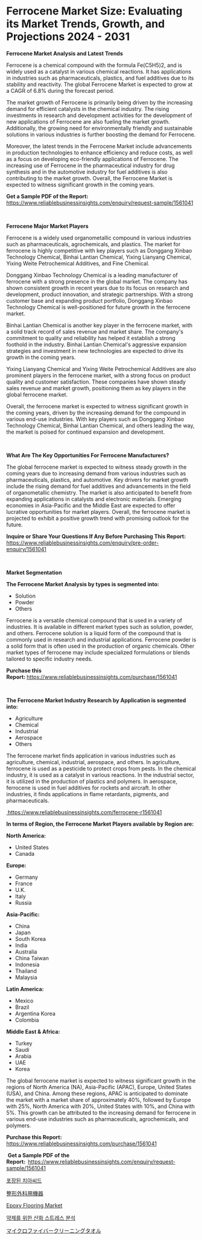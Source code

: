<p><h1>Ferrocene Market Size: Evaluating its Market Trends, Growth, and Projections 2024 - 2031</h1></p><p><strong>Ferrocene Market Analysis and Latest Trends</strong></p>
<p><p>Ferrocene is a chemical compound with the formula Fe(C5H5)2, and is widely used as a catalyst in various chemical reactions. It has applications in industries such as pharmaceuticals, plastics, and fuel additives due to its stability and reactivity. The global Ferrocene Market is expected to grow at a CAGR of 6.8% during the forecast period. </p><p>The market growth of Ferrocene is primarily being driven by the increasing demand for efficient catalysts in the chemical industry. The rising investments in research and development activities for the development of new applications of Ferrocene are also fueling the market growth. Additionally, the growing need for environmentally friendly and sustainable solutions in various industries is further boosting the demand for Ferrocene. </p><p>Moreover, the latest trends in the Ferrocene Market include advancements in production technologies to enhance efficiency and reduce costs, as well as a focus on developing eco-friendly applications of Ferrocene. The increasing use of Ferrocene in the pharmaceutical industry for drug synthesis and in the automotive industry for fuel additives is also contributing to the market growth. Overall, the Ferrocene Market is expected to witness significant growth in the coming years.</p></p>
<p><strong>Get a Sample PDF of the Report:&nbsp;</strong> <a href="https://www.reliablebusinessinsights.com/enquiry/request-sample/1561041">https://www.reliablebusinessinsights.com/enquiry/request-sample/1561041</a></p>
<p>&nbsp;</p>
<p><strong>Ferrocene Major Market Players</strong></p>
<p><p>Ferrocene is a widely used organometallic compound in various industries such as pharmaceuticals, agrochemicals, and plastics. The market for ferrocene is highly competitive with key players such as Donggang Xinbao Technology Chemical, Binhai Lantian Chemical, Yixing Lianyang Chemical, Yixing Weite Petrochemical Additives, and Fine Chemical.</p><p>Donggang Xinbao Technology Chemical is a leading manufacturer of ferrocene with a strong presence in the global market. The company has shown consistent growth in recent years due to its focus on research and development, product innovation, and strategic partnerships. With a strong customer base and expanding product portfolio, Donggang Xinbao Technology Chemical is well-positioned for future growth in the ferrocene market.</p><p>Binhai Lantian Chemical is another key player in the ferrocene market, with a solid track record of sales revenue and market share. The company's commitment to quality and reliability has helped it establish a strong foothold in the industry. Binhai Lantian Chemical's aggressive expansion strategies and investment in new technologies are expected to drive its growth in the coming years.</p><p>Yixing Lianyang Chemical and Yixing Weite Petrochemical Additives are also prominent players in the ferrocene market, with a strong focus on product quality and customer satisfaction. These companies have shown steady sales revenue and market growth, positioning them as key players in the global ferrocene market.</p><p>Overall, the ferrocene market is expected to witness significant growth in the coming years, driven by the increasing demand for the compound in various end-use industries. With key players such as Donggang Xinbao Technology Chemical, Binhai Lantian Chemical, and others leading the way, the market is poised for continued expansion and development.</p></p>
<p>&nbsp;</p>
<p><strong>What Are The Key Opportunities For Ferrocene Manufacturers?</strong></p>
<p><p>The global ferrocene market is expected to witness steady growth in the coming years due to increasing demand from various industries such as pharmaceuticals, plastics, and automotive. Key drivers for market growth include the rising demand for fuel additives and advancements in the field of organometallic chemistry. The market is also anticipated to benefit from expanding applications in catalysts and electronic materials. Emerging economies in Asia-Pacific and the Middle East are expected to offer lucrative opportunities for market players. Overall, the ferrocene market is projected to exhibit a positive growth trend with promising outlook for the future.</p></p>
<p><strong>Inquire or Share Your Questions If Any Before Purchasing This Report:</strong> <a href="https://www.reliablebusinessinsights.com/enquiry/pre-order-enquiry/1561041">https://www.reliablebusinessinsights.com/enquiry/pre-order-enquiry/1561041</a></p>
<p>&nbsp;</p>
<p><strong>Market Segmentation</strong></p>
<p><strong>The Ferrocene Market Analysis by types is segmented into:</strong></p>
<p><ul><li>Solution</li><li>Powder</li><li>Others</li></ul></p>
<p><p>Ferrocene is a versatile chemical compound that is used in a variety of industries. It is available in different market types such as solution, powder, and others. Ferrocene solution is a liquid form of the compound that is commonly used in research and industrial applications. Ferrocene powder is a solid form that is often used in the production of organic chemicals. Other market types of ferrocene may include specialized formulations or blends tailored to specific industry needs.</p></p>
<p><strong>Purchase this Report:&nbsp;</strong><a href="https://www.reliablebusinessinsights.com/purchase/1561041">https://www.reliablebusinessinsights.com/purchase/1561041</a></p>
<p>&nbsp;</p>
<p><strong>The Ferrocene Market Industry Research by Application is segmented into:</strong></p>
<p><ul><li>Agriculture</li><li>Chemical</li><li>Industrial</li><li>Aerospace</li><li>Others</li></ul></p>
<p><p>The ferrocene market finds application in various industries such as agriculture, chemical, industrial, aerospace, and others. In agriculture, ferrocene is used as a pesticide to protect crops from pests. In the chemical industry, it is used as a catalyst in various reactions. In the industrial sector, it is utilized in the production of plastics and polymers. In aerospace, ferrocene is used in fuel additives for rockets and aircraft. In other industries, it finds applications in flame retardants, pigments, and pharmaceuticals.</p></p>
<p><a href="https://www.reliablebusinessinsights.com/ferrocene-r1561041">&nbsp;https://www.reliablebusinessinsights.com/ferrocene-r1561041</a></p>
<p><strong>In terms of Region, the Ferrocene Market Players available by Region are:</strong></p>
<p>
    <p> <strong> North America: </strong>
        <ul>
            <li>United States</li>
            <li>Canada</li>
        </ul>
        </p> 
    <p> <strong> Europe: </strong>
        <ul>
            <li>Germany</li>
            <li>France</li>
            <li>U.K.</li>
            <li>Italy</li>
            <li>Russia</li>
        </ul>
        </p> 
    <p> <strong> Asia-Pacific: </strong>
        <ul>
            <li>China</li>
            <li>Japan</li>
            <li>South Korea</li>
            <li>India</li>
            <li>Australia</li>
            <li>China Taiwan</li>
            <li>Indonesia</li>
            <li>Thailand</li>
            <li>Malaysia</li>
        </ul>
        </p> 
    <p> <strong> Latin America: </strong>
        <ul>
            <li>Mexico</li>
            <li>Brazil</li>
            <li>Argentina Korea</li>
            <li>Colombia</li>
        </ul>
        </p> 
    <p> <strong> Middle East & Africa: </strong>
        <ul>
            <li>Turkey</li>
            <li>Saudi</li>
            <li>Arabia</li>
            <li>UAE</li>
            <li>Korea</li>
        </ul>
    </p>
    </p>
<p><p>The global ferrocene market is expected to witness significant growth in the regions of North America (NA), Asia-Pacific (APAC), Europe, United States (USA), and China. Among these regions, APAC is anticipated to dominate the market with a market share of approximately 40%, followed by Europe with 25%, North America with 20%, United States with 10%, and China with 5%. This growth can be attributed to the increasing demand for ferrocene in various end-use industries such as pharmaceuticals, agrochemicals, and polymers.</p></p>
<p><strong>Purchase this Report: </strong><a href="https://www.reliablebusinessinsights.com/purchase/1561041">https://www.reliablebusinessinsights.com/purchase/1561041</a></p>
<p>&nbsp;<strong>Get a Sample PDF of the Report:&nbsp;&nbsp;</strong><a href="https://www.reliablebusinessinsights.com/enquiry/request-sample/1561041">https://www.reliablebusinessinsights.com/enquiry/request-sample/1561041</a></p>
<p><strong></strong></p>
<p><p><a href="https://medium.com/@alaminn729_37362/%ED%8F%AC%EC%9E%A5-%EB%90%9C-%EC%B9%98%EC%95%84%EC%94%A8-%EC%8B%9C%EC%9E%A5-%EA%B7%9C%EB%AA%A8-%EC%A0%90%EC%9C%A0%EC%9C%A8-%EB%B0%8F-%ED%8A%B8%EB%A0%8C%EB%93%9C-%EB%B6%84%EC%84%9D-%EB%B3%B4%EA%B3%A0%EC%84%9C-%EC%A0%9C%ED%92%88-%EB%B3%84-%EB%AF%B8%EB%A6%BD%EC%9E%90-%EC%BA%A1%EC%8A%90-%EB%B0%8F-%EC%84%B8%EA%B7%B8%EB%A8%BC%ED%8A%B8-%EC%98%88%EC%B8%A1-2024-2031-829c2f17a28f">포장된 치아씨드</a></p><p><a href="https://medium.com/@tffpskgy95/%E6%95%B4%E5%BD%A2%E5%A4%96%E7%A7%91%E3%83%87%E3%83%90%E3%82%A4%E3%82%B9%E5%B8%82%E5%A0%B4%E3%81%AE%E8%A6%8F%E6%A8%A1%E3%81%AF-%E5%B9%B4%E9%96%93%E6%88%90%E9%95%B7%E7%8E%878-%E3%81%A7%E6%88%90%E9%95%B7%E3%81%97%E3%81%A6%E3%81%8A%E3%82%8A-%E3%81%93%E3%81%AE%E3%83%AC%E3%83%9D%E3%83%BC%E3%83%88%E3%81%AF%E5%B8%82%E5%A0%B4%E3%82%BB%E3%82%B0%E3%83%A1%E3%83%B3%E3%83%86%E3%83%BC%E3%82%B7%E3%83%A7%E3%83%B3-%E6%88%90%E9%95%B7-%E3%81%8A%E3%82%88%E3%81%B32024%E5%B9%B4%E3%81%8B%E3%82%892031%E5%B9%B4%E3%81%BE%E3%81%A7%E3%81%AE%E4%BA%88%E6%B8%AC%E3%81%AB%E3%82%88%E3%82%8B%E5%88%86%E6%9E%90%E3%82%92%E3%82%AB%E3%83%90%E3%83%BC%E3%81%97%E3%81%A6%E3%81%84%E3%81%BE%E3%81%99-3acbe5a78a6d">整形外科用機器</a></p><p><a href="https://github.com/caominhtri712020/Market-Research-Report-List-1/blob/main/epoxy-flooring-market.md">Epoxy Flooring Market</a></p><p><a href="https://medium.com/@alaminn729_37362/%EC%A0%9C%EC%95%BD-%EC%8B%9C%EC%9E%A5-%EC%A1%B0%EC%82%AC-%EB%B0%8F-%EC%82%B0%EC%97%85-%EC%A7%84%ED%99%94%EB%A5%BC-%EC%9C%84%ED%95%9C-%EC%82%B0%ED%99%94-%EC%8A%A4%ED%8A%B8%EB%A0%88%EC%8A%A4-%EA%B2%80%EC%82%AC-%EB%B0%8F-2031%EB%85%84%EA%B9%8C%EC%A7%80%EC%9D%98-%EC%98%88%EC%B8%A1-646c77c2513e">약제를 위한 산화 스트레스 분석</a></p><p><a href="https://medium.com/@diegoskiles2023/%E3%83%9E%E3%82%A4%E3%82%AF%E3%83%AD%E3%83%95%E3%82%A1%E3%82%A4%E3%83%90%E3%83%BC%E3%82%AF%E3%83%AA%E3%83%BC%E3%83%8B%E3%83%B3%E3%82%B0%E3%82%BF%E3%82%AA%E3%83%AB%E5%B8%82%E5%A0%B4%E5%A0%B1%E5%91%8A%E6%9B%B8%E3%81%AF-%E8%A3%BD%E5%93%81%E3%82%BF%E3%82%A4%E3%83%97-%E3%83%9E%E3%83%AB%E3%83%81%E3%82%B3%E3%83%B3%E3%83%9D%E3%83%BC%E3%83%8D%E3%83%B3%E3%83%88-%E3%83%A2%E3%83%8E%E3%82%B3%E3%83%B3%E3%83%9D%E3%83%BC%E3%83%8D%E3%83%B3%E3%83%88-%E3%82%A8%E3%83%B3%E3%83%89%E3%83%A6%E3%83%BC%E3%82%B9-%E5%AE%B6%E5%BA%AD%E7%94%A8-%E5%95%86%E6%A5%AD%E7%94%A8-%E5%B7%A5%E6%A5%AD%E7%94%A8-%E3%82%AB%E3%83%BC%E3%82%B1%E3%82%A2%E7%94%A8-%E3%81%8A%E3%82%88%E3%81%B3%E5%9C%B0%E5%9F%9F2024%E5%B9%B4%E3%81%8B%E3%82%892031%E5%B9%B4%E3%81%BE%E3%81%A7%E3%81%AB%E5%88%8A-04c7d8bf370e">マイクロファイバークリーニングタオル</a></p></p>